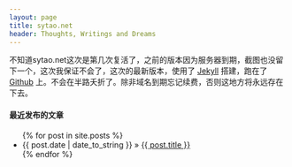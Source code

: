 ```yaml
---
layout: page
title: sytao.net
header: Thoughts, Writings and Dreams
---
```


不知道sytao.net这次是第几次复活了，之前的版本因为服务器到期，截图也没留下一个，这次我保证不会了，这次的最新版本，使用了 [Jekyll](https://github.com/mojombo/jekyll) 搭建，跑在了[Github](https://github.com) 上。不会在半路夭折了。除非域名到期忘记续费，否则这地方将永远存在下去。


#### 最近发布的文章

<ul class="posts">
  {% for post in site.posts %}
    <li><span>{{ post.date | date_to_string }}</span> &raquo; <a href="{{ post.url }}">{{ post.title }}</a></li>
  {% endfor %}
</ul>
